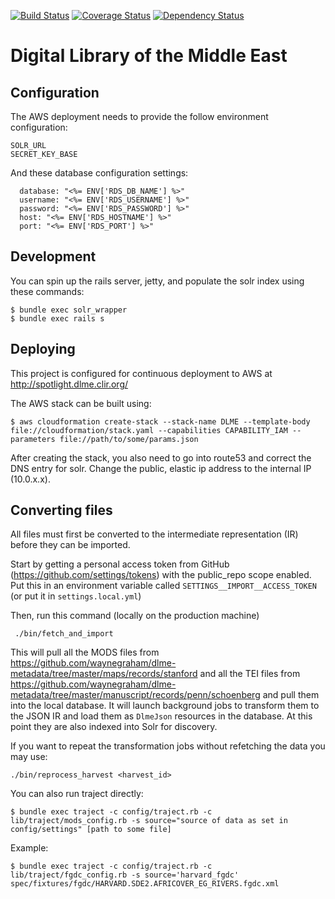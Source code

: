 [![Build Status](https://travis-ci.org/sul-dlss/dlme.svg)](https://travis-ci.org/sul-dlss/dlme) [![Coverage Status](https://coveralls.io/repos/sul-dlss/dlme/badge.svg?branch=master&service=github)](https://coveralls.io/github/sul-dlss/dlme?branch=master) [![Dependency Status](https://gemnasium.com/sul-dlss/dlme.svg)](https://gemnasium.com/sul-dlss/dlme)

# Digital Library of the Middle East

## Configuration

The AWS deployment needs to provide the follow environment configuration:

```
SOLR_URL
SECRET_KEY_BASE
```

And these database configuration settings:
```
  database: "<%= ENV['RDS_DB_NAME'] %>"
  username: "<%= ENV['RDS_USERNAME'] %>"
  password: "<%= ENV['RDS_PASSWORD'] %>"
  host: "<%= ENV['RDS_HOSTNAME'] %>"
  port: "<%= ENV['RDS_PORT'] %>"
```

## Development

You can spin up the rails server, jetty, and populate the solr index using these commands:

```console
$ bundle exec solr_wrapper
$ bundle exec rails s
```

## Deploying

This project is configured for continuous deployment to AWS at http://spotlight.dlme.clir.org/

The AWS stack can be built using:

```
$ aws cloudformation create-stack --stack-name DLME --template-body file://cloudformation/stack.yaml --capabilities CAPABILITY_IAM --parameters file://path/to/some/params.json
```

After creating the stack, you also need to go into route53 and correct the DNS entry for solr. Change the public, elastic ip address to the internal IP (10.0.x.x).

## Converting files
All files must first be converted to the intermediate representation (IR) before
they can be imported.

Start by getting a personal access token from GitHub (https://github.com/settings/tokens)
with the public_repo scope enabled.  Put this in an environment variable called
`SETTINGS__IMPORT__ACCESS_TOKEN` (or put it in `settings.local.yml`)

Then, run this command (locally on the production machine)
```
 ./bin/fetch_and_import
```

This will pull all the MODS files from https://github.com/waynegraham/dlme-metadata/tree/master/maps/records/stanford
and all the TEI files from https://github.com/waynegraham/dlme-metadata/tree/master/manuscript/records/penn/schoenberg
and pull them into the local database.  It will launch background jobs to
transform them to the JSON IR and load them as `DlmeJson` resources in the database.
At this point they are also indexed into Solr for discovery.

If you want to repeat the transformation jobs without refetching the data you
may use:
```
./bin/reprocess_harvest <harvest_id>
```

You can also run traject directly:

```
$ bundle exec traject -c config/traject.rb -c lib/traject/mods_config.rb -s source="source of data as set in config/settings" [path to some file]
```

Example:

```
$ bundle exec traject -c config/traject.rb -c lib/traject/fgdc_config.rb -s source='harvard_fgdc' spec/fixtures/fgdc/HARVARD.SDE2.AFRICOVER_EG_RIVERS.fgdc.xml 
```
